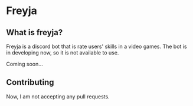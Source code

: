 # Freyja

## What is freyja? 
Freyja is a discord bot that is rate users' skills in a video games.
The bot is in developing now, so it is not available to use.

Coming soon...

## Contributing
Now, I am not accepting any pull requests.
